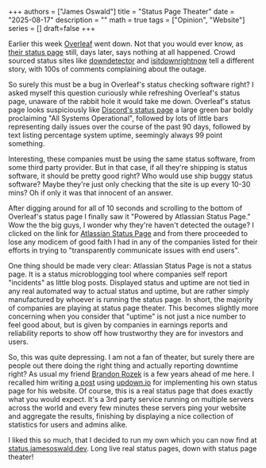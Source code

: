 
+++
authors = ["James Oswald"]
title = "Status Page Theater" 
date = "2025-08-17"
description = ""
math = true
tags = ["Opinion", "Website"]
series = []
draft=false
+++

Earlier this week [Overleaf](https://www.overleaf.com/) went down. Not that you would ever know, as [their status page](https://status.overleaf.com/) still, days later, says nothing at all happened. Crowd sourced status sites like [downdetector](https://downdetector.com/) and [isitdownrightnow](https://www.isitdownrightnow.com) tell a different story, with 100s of comments complaining about the outage. 

So surely this must be a bug in Overleaf's status checking software right? I asked myself this question curiously while refreshing Overleaf's status page, unaware of the rabbit hole it would take me down. Overleaf's status page looks suspiciously like [Discord's status page](https://discordstatus.com/) a large green bar boldly proclaiming "All Systems Operational", followed by lots of little bars representing daily issues over the course of the past 90 days, followed by text listing percentage system uptime, seemingly always 99 point something. 

Interesting, these companies must be using the same status software, from some third party provider. But in that case, if all they're shipping is status software, it should be pretty good right? Who would use ship buggy status software? Maybe they're just only checking that the site is up every 10-30 mins? Oh if only it was that innocent of an answer. 

After digging around for all of 10 seconds and scrolling to the bottom of Overleaf's status page I finally saw it "Powered by Atlassian Status Page." Wow the the big guys, I wonder why they're haven't detected the outage? I clicked on the link for [Atlassian Status Page](https://web.archive.org/web/20250815193847/https://www.atlassian.com/software/statuspage) and from there proceeded to lose any modicem of good faith I had in any of the companies listed for their efforts in trying to "transparently communicate issues with end users".

One thing should be made very clear: Atlassian Status Page is not a status page. It is a status microblogging tool where companies self report "incidents" as little blog posts. Displayed status and uptime are not tied in any real automated way to actual status and uptime, but are rather simply manufactured by whoever is running the status page. In short, the majority of companies are playing at status page theater. This becomes slightly more concerning when you consider that "uptime" is not just a nice number to feel good about, but is given by companies in earnings reports and reliability reports to show off how trustworthy they are for investors and users. 

So, this was quite depressing. I am not a fan of theater, but surely there are people out there doing the right thing and actually reporting downtime right? As usual my friend [Brandon Rozek](https://brandonrozek.com/) is a few years ahead of me here. I recalled him writing [a post](https://brandonrozek.com/blog/website-status-checking/) using [updown.io](https://updown.io/) for implementing his own status page for his website. Of course, this is a real status page that does exactly what you would expect. It's a 3rd party service running on multiple servers across the world and every few minutes these servers ping your website and aggregate the results, finishing by displaying a nice collection of statistics for users and admins alike. 

I liked this so much, that I decided to run my own which you can now find at [status.jamesoswald.dev](https://status.jamesoswald.dev/). Long live real status pages, down with status page theater!
